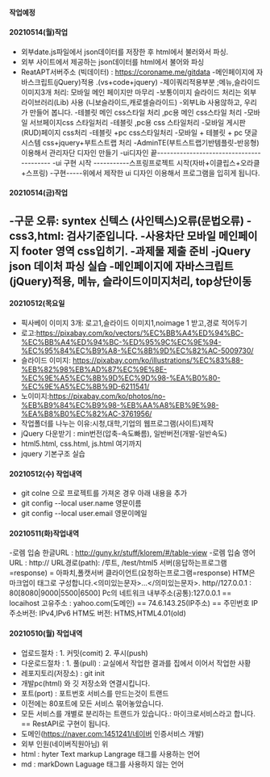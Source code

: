 #### 작업예정


#### 20210514(월)작업
- 외부date.js파일에서 json데이터를 저장한 후 html에서 불러와서 파싱.
- 외부 사이트에서 제공하는 json데이터를 html에서 불어와 파싱
- ReatAPT서버주소 (빅데이터) : https://coroname.me/gitdata
-메인페이지에 자바스크립트(jQuery)적용 .(vs+code+jquery)
-제이쿼리적용부분 ;메뉴,슬라이드이미지3개 처리: 모바일 메인 페이지만 마무리
-보통이미지 슬라이드 처리는 외부 라이브러리(Lib) 사용 (니보슬라이드,캐로셀슬라이드)
-외부Lib 사용않하고, 우리가 만들어 봅니다.
-테블릿 메인 css스타일 처리 ,pc용 메인 css스타일 처리
-모바일 서브페이지css 스타일처리
-테블릿 ,pc용 css 스타일처리
-모바일 게시판 (RUD)페이지 css처리
-테블릿 +pc css스타일처리
-모바일 + 테블릿 + pc 댓글 시스템 css+jquery+부트스트랩 처리
-AdminTE(부트스트랩기반템플릿-반응형) 이용해서 관리자단 디자인 만들기
-ui디자인 끝-----------------------------------------
-ui 구현 시작 -----------스프링프로젝트 시작(자바+이클립스+오라클+스프링)
-구현-----위에서 제작한 ui 디자인 이용해서 프로그램을 입히게 됩니다.

#### 20210514(금)작업
-구문 오류: syntex 신텍스 (사인텍스)오류(문법오류)
-css3,html: 검사기준입니다.
-사용차단 모바일 메인페이지 footer 영역 css입히기.
-과제물 제출 준비
-jQuery json 데이처 파싱 실습
-메인페이지에 자바스크립트(jQuery)적용, 메뉴, 슬라이드이미지처리, top상단이동
-
#### 20210512(목요일
- 픽사베이 이미지 3개: 로고1,슬라이드 이미지1,noimage 1 받고,경로 적어두기
- 로고:https://pixabay.com/ko/vectors/%EC%BB%A4%ED%94%BC-%EC%BB%A4%ED%94%BC-%ED%95%9C%EC%9E%94-%EC%95%84%EC%B9%A8-%EC%8B%9D%EC%82%AC-5009730/
- 슬라이드 이미지: https://pixabay.com/ko/illustrations/%EC%83%88-%EB%82%98%EB%AD%87%EC%9E%8E-%EC%9E%A5%EC%8B%9D%EC%9D%98-%EA%B0%80-%EC%9E%A5%EC%8B%9D-6211541/
- 노이미지:https://pixabay.com/ko/photos/no-%EB%B9%84%EC%B9%98-%EB%AA%A8%EB%9E%98-%EA%B8%B0%EC%82%AC-3761956/
- 작업폴더를 나누는 이유:시청,대학,기업의 웹프로그램(사이트)제작 
- jQuery 다운받기 : min번전(압축-속도빠름), 일반버전(개발-일반속도)
- html5.html, css.html, js.html 여기까지
- jquery 기본구조 실습
#### 20210512(수) 작업내역
- git colne 으로 프로젝트를 가져온 경우 아래 내용을 추가
- git config --local user.name 영문이름
- git config --local user.email 영문이메일

#### 20210511(화)작업내역
-로렘 입숨 한글URL : http://guny.kr/stuff/klorem/#/table-view
-로렘 입숨 영어URL : http://
URL경로(path): /루트, /test/html5
서버(응답하는프로그램=response) = 아파치,폴캣서버
클라이언트(요청하는프로그램=response)
HTM은 마크업이 태그로 구성합니다.<의미있는문자>...</의미있는문자>.
http//127.0.0.1 : 80[8080|9000|5500|6500]
Pc의 네트워크 내부주소(공통):127.0.0.1 == locaihost
고유주소 : yahoo.com(도메인) == 74.6.143.25(IP주소) == 주민번호
IP주소버전: IPv4,IPv6
HTM도 버전: HTMS,HTML4.01(old)

#### 20210510(월) 작업내역
- 업로드절차 : 1. 커밋(comit) 2. 푸시(push)
- 다운로드절차 : 1. 풀(pull) : 교실에서 작업한 결과를 집에서 이어서 작업한 사황
- 레포지토리(저장소) : git init 
- 개발pc(html) 와 깃 저장소와 연결시킵니다.
- 포트(port) : 포트번호 서비스를 만드는것이 트랜드
- 이전에는 80포트에 모든 서비스 묶어놓았습니다.
- 모든 서비스를 개별로 분리하는 트랜드가 있습니다.:
마이크로서비스라고 합니다. == RestAPI로 구현이 됩니다.
- 도메인(https://naver.com:1451241/네이버 인증서비스 개발)
- 외부 인원(네이버직원아님) 위
- html : hyter Text markup Langrage 태그를 사용하는 언어
- md : markDown Laguage 태그를 사용하지 않는 언어
